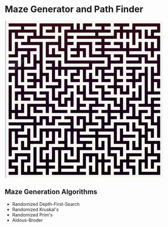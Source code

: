 # Maze Generator and Path Finder

<p align="center"><img src="README.assets/aldous-broder.png" alt="maze" width="500" height="500" /></p>

## Maze Generation Algorithms

- Randomized Depth-First-Search
- Randomized Kruskal's
- Randomized Prim's
- Aldous-Broder
